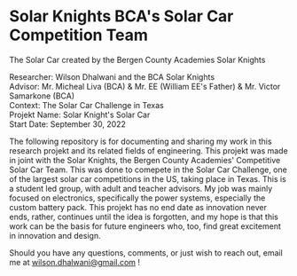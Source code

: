# Solar Knights BCA's Solar Car Competition Team
The Solar Car created by the Bergen County Academies Solar Knights

Researcher: Wilson Dhalwani and the BCA Solar Knights <br />
Advisor: Mr. Micheal Liva (BCA) & Mr. EE (William EE's Father) & Mr. Victor Samarkone (BCA) <br />
Context: The Solar Car Challenge in Texas <br />
Projekt Name: Solar Knight's Solar Car <br />
Start Date: September 30, 2022 <br />

The following repository is for documenting and sharing my work in this research projekt and its related fields of engineering. This projekt was made in joint with the Solar Knights, the Bergen County Academies' Competitive Solar Car Team. This was done to comepete in the Solar Car Challenge, one of the largest solar car competitions in the US, taking place in Texas. This is a student led group, with adult and teacher advisors. My job was mainly focused on electronics, specifically the power systems, especially the custom battery pack. This projekt has no end date as innovation never ends, rather, continues until the idea is forgotten, and my hope is that this work can be the basis for future engineers who, too, find great excitement in innovation and design. <br />

Should you have any questions, comments, or just wish to reach out, email me at wilson.dhalwani@gmail.com !
